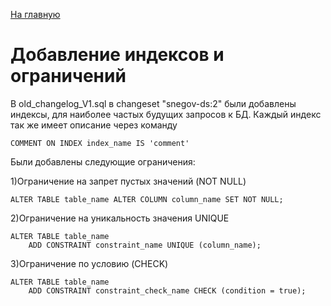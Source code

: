 [На главную](../../README.MD)

# Добавление индексов и ограничений
В old_changelog_V1.sql в changeset "snegov-ds:2" были добавлены индексы, для наиболее частых будущих запросов к БД.
Каждый индекс так же имеет описание через команду
```postgresql
COMMENT ON INDEX index_name IS 'comment'
```

Были добавлены следующие ограничения:

1)Ограничение на запрет пустых значений (NOT NULL)
```postgresql
ALTER TABLE table_name ALTER COLUMN column_name SET NOT NULL;
```

2)Ограничение на уникальность значения UNIQUE
```postgresql
ALTER TABLE table_name
    ADD CONSTRAINT constraint_name UNIQUE (column_name);
```

3)Ограничение по условию (CHECK)
```postgresql
ALTER TABLE table_name
    ADD CONSTRAINT constraint_check_name CHECK (condition = true);
```